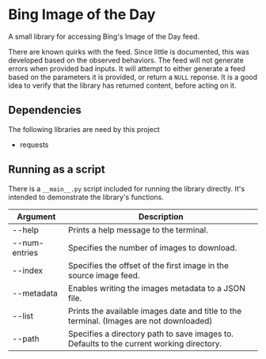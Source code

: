 # Bing Image of the Day
A small library for accessing Bing's Image of the Day feed.

There are known quirks with the feed. Since little is documented, this was developed based on the observed behaviors. The feed will not generate errors when provided bad inputs. It will attempt to either generate a feed based on the parameters it is provided, or return a `NULL` reponse. It is a good idea to verify that the library has returned content, before acting on it.

## Dependencies
The following libraries are need by this project
* requests

## Running as a script
There is a `__main__.py` script included for running the library directly. It's intended to demonstrate the library's functions.

|Argument | Description
|-|-
|--help | Prints a help message to the terminal. |
|--num-entries | Specifies the number of images to download. |
|--index | Specifies the offset of the first image in the source image feed.
|--metadata | Enables writing the images metadata to a JSON file.
|--list | Prints the available images date and title to the terminal. (Images are not downloaded)
|--path | Specifies a directory path to save images to. Defaults to the current working directory.

